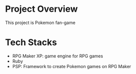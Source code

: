 # Project Overview
This project is Pokemon fan-game

# Tech Stacks
- RPG Maker XP: game engine for RPG games
- Ruby
- PSP: Framework to create Pokemon games on RPG Maker
